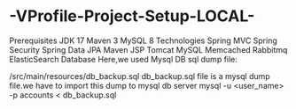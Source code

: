 # -VProfile-Project-Setup-LOCAL-
Prerequisites
JDK 17
Maven 3
MySQL 8
Technologies
Spring MVC
Spring Security
Spring Data JPA
Maven
JSP
Tomcat
MySQL
Memcached
Rabbitmq
ElasticSearch
Database
Here,we used Mysql DB sql dump file:

/src/main/resources/db_backup.sql
db_backup.sql file is a mysql dump file.we have to import this dump to mysql db server
mysql -u <user_name> -p accounts < db_backup.sql
